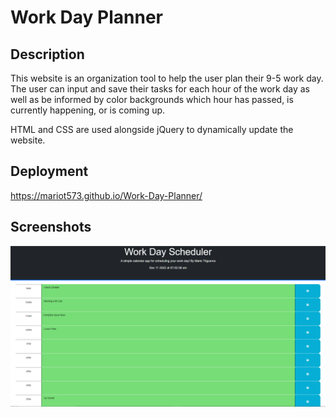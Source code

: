 # Work Day Planner

## Description
This website is an organization tool to help the user plan their 9-5 work day. The user can input and save their tasks for each hour of the work day as well as be informed by color backgrounds which hour has passed, is currently happening, or is coming up.

HTML and CSS are used alongside jQuery to dynamically update the website.

## Deployment
https://mariot573.github.io/Work-Day-Planner/

## Screenshots
![Screenshot of a demo of the webpage](./assets/images/demo.PNG)

